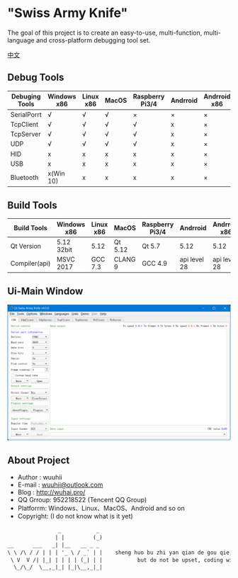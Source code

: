 # "Swiss Army Knife"

The goal of this project is to create an easy-to-use, multi-function, multi-language and cross-platform debugging tool set.

[中文](./doc/zh_CN/README.md)  


## Debug Tools

| Debuging Tools | Windows x86 | Linux x86    | MacOS        | Raspberry Pi3/4 | Andrroid     | Andrroid x86 |
| -------------- | ----------- | ------------ | ------------ | --------------- | ------------ | ------------ |
| SerialPorrt    | √           | √            | √            |  ×              | ×            | ×            |
| TcpClient      | √           | √            | √            |  √              | x            | ×            |
| TcpServer      | √           | √            | √            |  √              | x            | ×            |
| UDP            | √           | √            | √            |  √              | x            | ×            |
| HID            | x           | x            | x            |  x              | x            | ×            |
| USB            | x           | x            | x            |  x              | x            | ×            |
| Bluetooth      | x(Win 10)   | x            | x            |  x              | x            | ×            |

## Build Tools

| Build Tools    | Windows x86 | Linux x86    | MacOS        | Raspberry Pi3/4 | Andrroid     | Andrroid x86 |
| -------------- | ----------- | ------------ | ------------ | --------------- | ------------ | ------------ |
| Qt Version     | 5.12 32bit  | 5.12         | Qt 5.12      |  Qt 5.7         | 5.12         | 5.12         |
| Compiler(api)  | MSVC 2017   | GCC 7.3      | CLANG 9      |  GCC 4.9        | api level 28 | api level 28 |

## Ui-Main Window

![MainWindow.png](MainWindow.png)

## About Project

+ Author   : wuuhii
+ E-mail   : wuuhii@outlook.com
+ Blog     : <http://wuhai.pro/>
+ QQ Grroup: 952218522 (Tencent QQ Group)
+ Platforrm: Windows、Linux、MacOS、Android and so on
+ Copyright: (I do not know what is it yet)

```txt
                _           _
               | |         (_)
__      ___   _| |__   __ _ _
\ \ /\ / / | | | '_ \ / _` | |    sheng huo bu zhi yan qian de gou qie, hai you yuan fang de gou qie.
 \ V  V /| |_| | | | | (_| | |           but do not be upset, coding will make you happy.
  \_/\_/  \__,_|_| |_|\__,_|_|                                                               --Confucius
```
